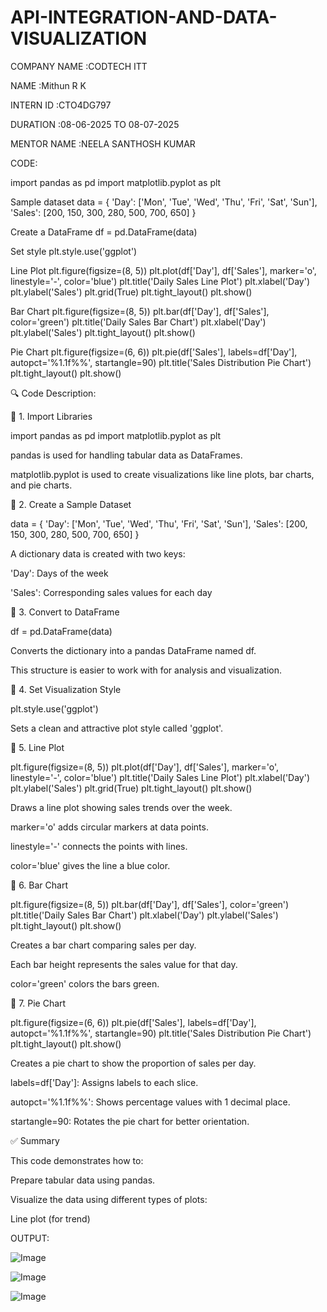 # API-INTEGRATION-AND-DATA-VISUALIZATION
COMPANY NAME :CODTECH ITT

NAME :Mithun R K

INTERN ID :CTO4DG797

DURATION :08-06-2025 TO 08-07-2025

MENTOR NAME :NEELA SANTHOSH KUMAR

CODE:

import pandas as pd import matplotlib.pyplot as plt

Sample dataset
data = { 'Day': ['Mon', 'Tue', 'Wed', 'Thu', 'Fri', 'Sat', 'Sun'], 'Sales': [200, 150, 300, 280, 500, 700, 650] }

Create a DataFrame
df = pd.DataFrame(data)

Set style
plt.style.use('ggplot')

Line Plot
plt.figure(figsize=(8, 5)) plt.plot(df['Day'], df['Sales'], marker='o', linestyle='-', color='blue') plt.title('Daily Sales Line Plot') plt.xlabel('Day') plt.ylabel('Sales') plt.grid(True) plt.tight_layout() plt.show()

Bar Chart
plt.figure(figsize=(8, 5)) plt.bar(df['Day'], df['Sales'], color='green') plt.title('Daily Sales Bar Chart') plt.xlabel('Day') plt.ylabel('Sales') plt.tight_layout() plt.show()

Pie Chart
plt.figure(figsize=(6, 6)) plt.pie(df['Sales'], labels=df['Day'], autopct='%1.1f%%', startangle=90) plt.title('Sales Distribution Pie Chart') plt.tight_layout() plt.show()

🔍 Code Description:

🔹 1. Import Libraries

import pandas as pd import matplotlib.pyplot as plt

pandas is used for handling tabular data as DataFrames.

matplotlib.pyplot is used to create visualizations like line plots, bar charts, and pie charts.

🔹 2. Create a Sample Dataset

data = { 'Day': ['Mon', 'Tue', 'Wed', 'Thu', 'Fri', 'Sat', 'Sun'], 'Sales': [200, 150, 300, 280, 500, 700, 650] }

A dictionary data is created with two keys:

'Day': Days of the week

'Sales': Corresponding sales values for each day

🔹 3. Convert to DataFrame

df = pd.DataFrame(data)

Converts the dictionary into a pandas DataFrame named df.

This structure is easier to work with for analysis and visualization.

🔹 4. Set Visualization Style

plt.style.use('ggplot')

Sets a clean and attractive plot style called 'ggplot'.

🔹 5. Line Plot

plt.figure(figsize=(8, 5)) plt.plot(df['Day'], df['Sales'], marker='o', linestyle='-', color='blue') plt.title('Daily Sales Line Plot') plt.xlabel('Day') plt.ylabel('Sales') plt.grid(True) plt.tight_layout() plt.show()

Draws a line plot showing sales trends over the week.

marker='o' adds circular markers at data points.

linestyle='-' connects the points with lines.

color='blue' gives the line a blue color.

🔹 6. Bar Chart

plt.figure(figsize=(8, 5)) plt.bar(df['Day'], df['Sales'], color='green') plt.title('Daily Sales Bar Chart') plt.xlabel('Day') plt.ylabel('Sales') plt.tight_layout() plt.show()

Creates a bar chart comparing sales per day.

Each bar height represents the sales value for that day.

color='green' colors the bars green.

🔹 7. Pie Chart

plt.figure(figsize=(6, 6)) plt.pie(df['Sales'], labels=df['Day'], autopct='%1.1f%%', startangle=90) plt.title('Sales Distribution Pie Chart') plt.tight_layout() plt.show()

Creates a pie chart to show the proportion of sales per day.

labels=df['Day']: Assigns labels to each slice.

autopct='%1.1f%%': Shows percentage values with 1 decimal place.

startangle=90: Rotates the pie chart for better orientation.

✅ Summary

This code demonstrates how to:

Prepare tabular data using pandas.

Visualize the data using different types of plots:

Line plot (for trend)

OUTPUT:

![Image](https://github.com/user-attachments/assets/07b5d4ad-2e75-40aa-bded-6e1a9867d1c4)


![Image](https://github.com/user-attachments/assets/14a0c28a-4d2c-42e9-ad70-5715842d5cc5)


![Image](https://github.com/user-attachments/assets/5db3d8d7-a85f-4fd5-8af3-c4f0bea71ff0)
